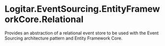 # Logitar.EventSourcing.EntityFrameworkCore.Relational

Provides an abstraction of a relational event store to be used with the Event Sourcing architecture
pattern and Entity Framework Core.

